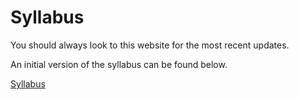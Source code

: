 Syllabus
============================

You should always look to this website for the most recent updates.


An initial version of the syllabus can be found below. 


[Syllabus](https://github.com/rpi-techfundamentals/ms-website-fall-2020/raw/master/files/syllabus.pdf)
